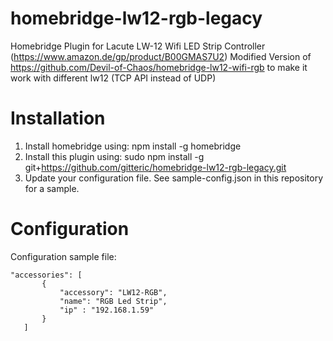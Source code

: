 # homebridge-lw12-rgb-legacy

Homebridge Plugin for Lacute LW-12 Wifi LED Strip Controller (https://www.amazon.de/gp/product/B00GMAS7U2)
Modified Version of https://github.com/Devil-of-Chaos/homebridge-lw12-wifi-rgb to make it work with different lw12 (TCP API instead of UDP)

# Installation

1. Install homebridge using: npm install -g homebridge
2. Install this plugin using: sudo npm install -g git+https://github.com/gitteric/homebridge-lw12-rgb-legacy.git
3. Update your configuration file. See sample-config.json in this repository for a sample. 

# Configuration

Configuration sample file:

 ```
"accessories": [
		{
			"accessory": "LW12-RGB",
			"name": "RGB Led Strip",
			"ip" : "192.168.1.59"
		}
    ]

```
